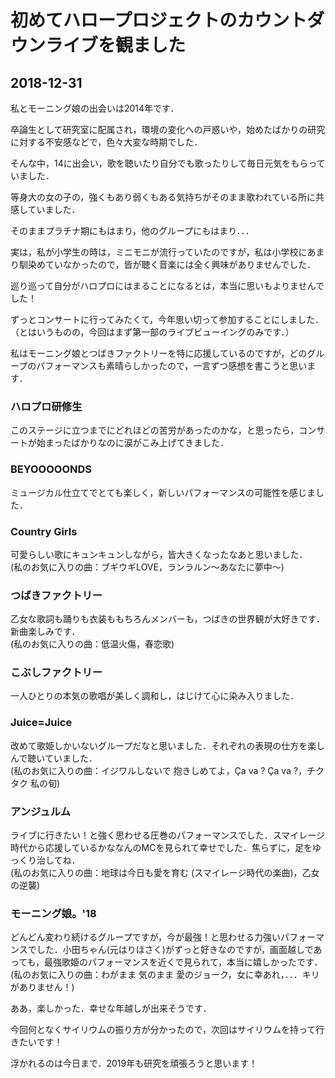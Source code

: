 # 初めてハロープロジェクトのカウントダウンライブを観ました

## 2018-12-31

私とモーニング娘の出会いは2014年です．

卒論生として研究室に配属され，環境の変化への戸惑いや，始めたばかりの研究に対する不安感などで，色々大変な時期でした．

そんな中，14に出会い，歌を聴いたり自分でも歌ったりして毎日元気をもらっていました．

等身大の女の子の，強くもあり弱くもある気持ちがそのまま歌われている所に共感していました．

そのままプラチナ期にもはまり，他のグループにもはまり．．．

実は，私が小学生の時は，ミニモニが流行っていたのですが，私は小学校にあまり馴染めていなかったので，皆が聴く音楽には全く興味がありませんでした．

巡り巡って自分がハロプロにはまることになるとは，本当に思いもよりませんでした！

ずっとコンサートに行ってみたくて，今年思い切って参加することにしました．（とはいうものの，今回はまず第一部のライブビューイングのみです．）

私はモーニング娘とつばきファクトリーを特に応援しているのですが，どのグループのパフォーマンスも素晴らしかったので，一言ずつ感想を書こうと思います．

### ハロプロ研修生

このステージに立つまでにどれほどの苦労があったのかな，と思ったら，コンサートが始まったばかりなのに涙がこみ上げてきました．

### BEYOOOOONDS

ミュージカル仕立てでとても楽しく，新しいパフォーマンスの可能性を感じました．

### Country Girls

可愛らしい歌にキュンキュンしながら，皆大きくなったなあと思いました．  
(私のお気に入りの曲：ブギウギLOVE，ランラルン〜あなたに夢中〜)

### つばきファクトリー

乙女な歌詞も踊りも衣装ももちろんメンバーも，つばきの世界観が大好きです．新曲楽しみです．  
(私のお気に入りの曲：低温火傷，春恋歌)

### こぶしファクトリー

一人ひとりの本気の歌唱が美しく調和し，はじけて心に染み入りました．

### Juice=Juice

改めて歌姫しかいないグループだなと思いました．それぞれの表現の仕方を楽しんで聴いていました．  
(私のお気に入りの曲：イジワルしないで 抱きしめてよ，Ça va ? Ça va ?，チクタク 私の旬)

### アンジュルム

ライブに行きたい！と強く思わせる圧巻のパフォーマンスでした．スマイレージ時代から応援しているかななんのMCを見られて幸せでした．焦らずに，足をゆっくり治してね．  
(私のお気に入りの曲：地球は今日も愛を育む (スマイレージ時代の楽曲)，乙女の逆襲)

### モーニング娘。'18

どんどん変わり続けるグループですが，今が最強！と思わせる力強いパフォーマンスでした．小田ちゃん(元はりほさく)がずっと好きなのですが，画面越しであっても，最強歌姫のパフォーマンスを近くで見られて，本当に嬉しかったです．  
(私のお気に入りの曲：わがまま 気のまま 愛のジョーク，女に幸あれ，．．．キリがありません！)


ああ，楽しかった．幸せな年越しが出来そうです．

今回何となくサイリウムの振り方が分かったので，次回はサイリウムを持って行きたいです！

浮かれるのは今日まで．2019年も研究を頑張ろうと思います！


